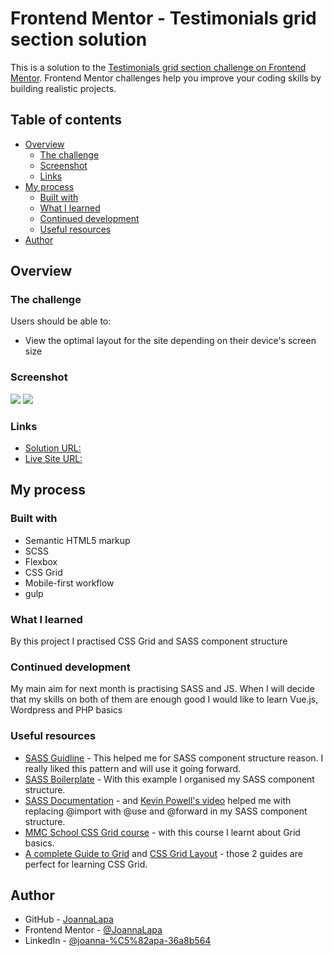 # Frontend Mentor - Testimonials grid section solution

This is a solution to the [Testimonials grid section challenge on Frontend Mentor](https://www.frontendmentor.io/challenges/testimonials-grid-section-Nnw6J7Un7). Frontend Mentor challenges help you improve your coding skills by building realistic projects. 

## Table of contents

- [Overview](#overview)
  - [The challenge](#the-challenge)
  - [Screenshot](#screenshot)
  - [Links](#links)
- [My process](#my-process)
  - [Built with](#built-with)
  - [What I learned](#what-i-learned)
  - [Continued development](#continued-development)
  - [Useful resources](#useful-resources)
- [Author](#author)



## Overview

### The challenge

Users should be able to:

- View the optimal layout for the site depending on their device's screen size

### Screenshot

![](./screenshot-mobile.png)
![](./screenshot-desktop.png)
### Links

- [Solution URL:](https://github.com/JoannaLapa/testimonials---grid)
- [Live Site URL:](https://joannalapa.github.io/testimonials---grid/)

## My process

### Built with

- Semantic HTML5 markup
- SCSS
- Flexbox
- CSS Grid
- Mobile-first workflow
- gulp

### What I learned

By this project I practised CSS Grid and SASS component structure 

### Continued development

My main aim for next month is practising SASS and JS. When I will decide that my skills on both of them are enough good I would like to learn Vue.js, Wordpress and PHP basics

### Useful resources

- [SASS Guidline](https://sass-guidelin.es/#architecture) - This helped me for SASS component structure reason. I really liked this pattern and will use it going forward.
- [SASS Boilerplate](https://github.com/KittyGiraudel/sass-boilerplate) - With this example I organised my SASS component structure.
- [SASS Documentation](https://sass-lang.com/documentation/) - and [Kevin Powell's video](https://www.youtube.com/watch?v=CR-a8upNjJ0) helped me with replacing @import with @use and @forward in my SASS component structure.
- [MMC School CSS Grid course](https://www.youtube.com/watch?v=Tqu3ssntMa4&list=PLxv_3XVN6Gc2Ki7m4H4vJAnDpnwysjD7C) - with this course I learnt about Grid basics.
- [A complete Guide to Grid](https://css-tricks.com/snippets/css/complete-guide-grid/) and [CSS Grid Layout](https://developer.mozilla.org/en-US/docs/Web/CSS/CSS_Grid_Layout#guides) - those 2 guides are perfect for learning CSS Grid.

## Author

- GitHub - [JoannaLapa](https://github.com/JoannaLapa)
- Frontend Mentor - [@JoannaLapa](https://www.frontendmentor.io/profile/JoannaLapa)
- LinkedIn - [@joanna-%C5%82apa-36a8b564](https://www.linkedin.com/in/joanna-%C5%82apa-36a8b564/)

